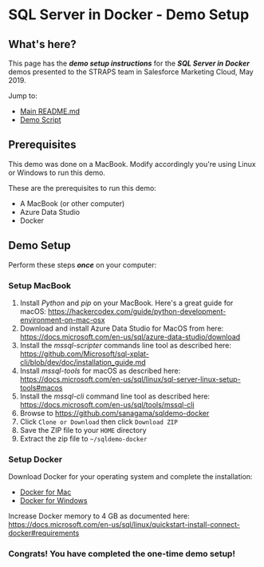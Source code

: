 # SQL Server in Docker - Demo Setup

## What's here?

This page has the ***demo setup instructions*** for the ***SQL Server in Docker*** demos presented to the STRAPS team in Salesforce Marketing Cloud, May 2019.

Jump to:
- [Main README.md](https://github.com/sanagama/sqldemo-docker)
- [Demo Script](https://github.com/sanagama/sqldemo-docker/blob/master/demo-script.md)


## Prerequisites

This demo was done on a MacBook. Modify accordingly you're using Linux or Windows to run this demo.

These are the prerequisites to run this demo:
- A MacBook (or other computer)
- Azure Data Studio
- Docker

## Demo Setup

Perform these steps ***once*** on your computer:

### Setup MacBook

1. Install *Python* and *pip* on your MacBook. Here's a great guide for macOS: <https://hackercodex.com/guide/python-development-environment-on-mac-osx>
1. Download and install Azure Data Studio for MacOS from here: <https://docs.microsoft.com/en-us/sql/azure-data-studio/download>
1. Install the *mssql-scripter* commands line tool as described here: <https://github.com/Microsoft/sql-xplat-cli/blob/dev/doc/installation_guide.md>
1. Install *mssql-tools* for macOS as described here: <https://docs.microsoft.com/en-us/sql/linux/sql-server-linux-setup-tools#macos>
1. Install the *mssql-cli* command line tool as described here: <https://docs.microsoft.com/en-us/sql/tools/mssql-cli>
1. Browse to <https://github.com/sanagama/sqldemo-docker>
1. Click ```Clone or Download``` then click ```Download ZIP```
1. Save the ZIP file to your ```HOME``` directory
1. Extract the zip file to ```~/sqldemo-docker```

### Setup Docker

Download Docker for your operating system and complete the installation:
- [Docker for Mac](https://www.docker.com/docker-mac)
- [Docker for Windows](https://www.docker.com/docker-windows)

Increase Docker memory to 4 GB as documented here:
<https://docs.microsoft.com/en-us/sql/linux/quickstart-install-connect-docker#requirements>


### Congrats! You have completed the one-time demo setup!
